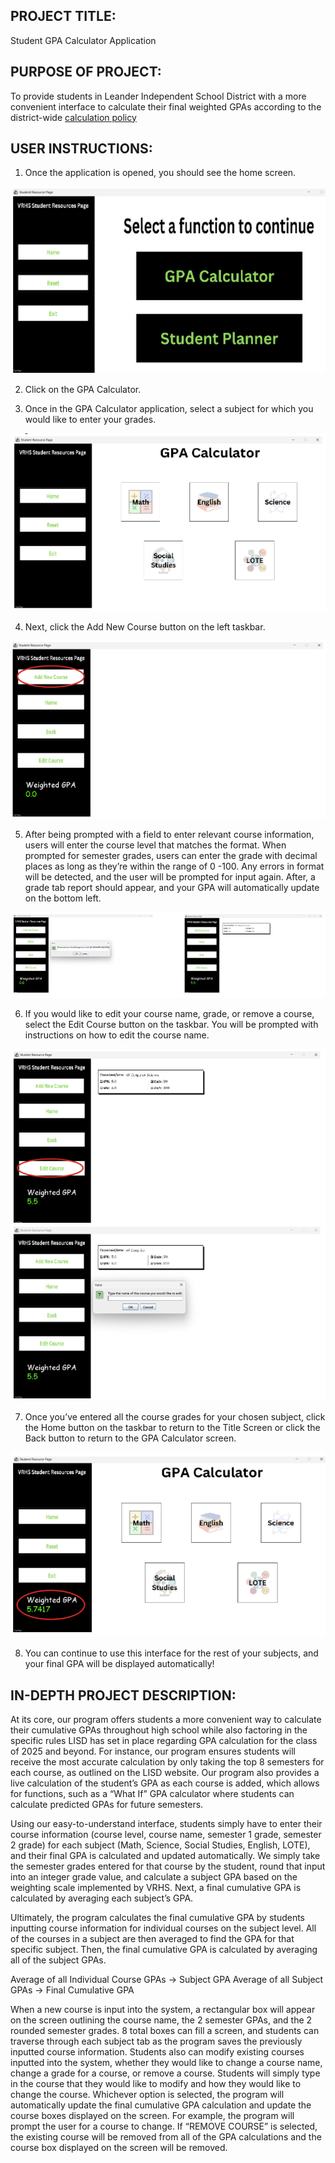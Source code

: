 ## PROJECT TITLE:
Student GPA Calculator Application

## PURPOSE OF PROJECT:
To provide students in Leander Independent School District with a more convenient interface to calculate their final weighted GPAs according to the district-wide [calculation policy](https://www.leanderisd.org/classranking/) 

## USER INSTRUCTIONS:
1) Once the application is opened, you should see the home screen.

![Local Image](images/UserGuide1.png "Local Image")

2) Click on the GPA Calculator.

3) Once in the GPA Calculator application, select a subject for which you would like to enter your grades.

![Local Image](images/UserGuide3.png "Local Image")

4) Next, click the Add New Course button on the left taskbar.

![Local Image](images/UserGuide4.png "Local Image")

5) After being prompted with a field to enter relevant course information, users will enter the course level that matches the format. When prompted for semester grades, users can enter the grade with decimal places as long as they’re within the range of 0 -100. Any errors in format will be detected, and the user will be prompted for input again. After, a grade tab report should appear, and your GPA will automatically update on the bottom left.

![Local Image](images/UserGuide5.png "Local Image")

6) If you would like to edit your course name, grade, or remove a course, select the Edit Course button on the taskbar. You will be prompted with instructions on how to edit the course name.

![Local Image](images/UserGuide6.png "Local Image")

7) Once you’ve entered all the course grades for your chosen subject, click the Home button on the taskbar to return to the Title Screen or click the Back button to return to the GPA Calculator screen.

![Local Image](images/UserGuide7.png "Local Image")

8) You can continue to use this interface for the rest of your subjects, and your final GPA will be displayed automatically!

## IN-DEPTH PROJECT DESCRIPTION:
At its core, our program offers students a more convenient way to calculate their cumulative GPAs throughout high school while also factoring in the specific rules LISD has set in place regarding GPA calculation for the class of 2025 and beyond. For instance, our program ensures students will receive the most accurate calculation by only taking the top 8 semesters for each course, as outlined on the LISD website. Our program also provides a live calculation of the student’s GPA as each course is added, which allows for functions, such as a “What If” GPA calculator where students can calculate predicted GPAs for future semesters. 

Using our easy-to-understand interface, students simply have to enter their course information (course level, course name, semester 1 grade, semester 2 grade) for each subject (Math, Science, Social Studies, English, LOTE), and their final GPA is calculated and updated automatically. We simply take the semester grades entered for that course by the student, round that input into an integer grade value, and calculate a subject GPA based on the weighting scale implemented by VRHS. Next, a final cumulative GPA is calculated by averaging each subject’s GPA.

Ultimately, the program calculates the final cumulative GPA by students inputting course information for individual courses on the subject level. All of the courses in a subject are then averaged to find the GPA for that specific subject. Then, the final cumulative GPA is calculated by averaging all of the subject GPAs.

Average of all Individual Course GPAs → Subject GPA
Average of all Subject GPAs → Final Cumulative GPA

When a new course is input into the system, a rectangular box will appear on the screen outlining the course name, the 2 semester GPAs, and the 2 rounded semester grades. 8 total boxes can fill a screen, and students can traverse through each subject tab as the program saves the previously inputted course information. Students also can modify existing courses inputted into the system, whether they would like to change a course name, change a grade for a course, or remove a course. Students will simply type in the course that they would like to modify and how they would like to change the course. Whichever option is selected, the program will automatically update the final cumulative GPA calculation and update the course boxes displayed on the screen. For example, the program will prompt the user for a course to change. If “REMOVE COURSE” is selected, the existing course will be removed from all of the GPA calculations and the course box displayed on the screen will be removed.
